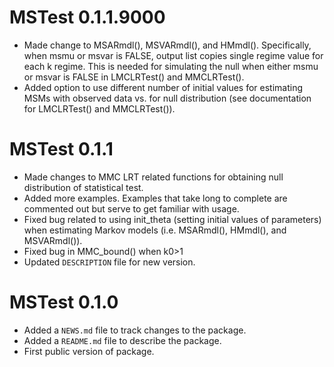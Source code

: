 # MSTest 0.1.1.9000
* Made change to MSARmdl(), MSVARmdl(), and HMmdl(). Specifically, when msmu or msvar is FALSE, output list copies single regime value for each k regime. This is needed for simulating the null when either msmu or msvar is FALSE in LMCLRTest() and MMCLRTest().
* Added option to use different number of initial values for estimating MSMs with observed data vs. for null distribution (see documentation for LMCLRTest() and MMCLRTest()).

# MSTest 0.1.1

* Made changes to MMC LRT related functions for obtaining null distribution of statistical test.
* Added more examples. Examples that take long to complete are commented out but serve to get familiar with usage. 
* Fixed bug related to using init_theta (setting initial values of parameters) when estimating Markov models (i.e. MSARmdl(), HMmdl(), and MSVARmdl()). 
* Fixed bug in MMC_bound() when k0>1
* Updated `DESCRIPTION` file for new version.

# MSTest 0.1.0

* Added a `NEWS.md` file to track changes to the package.
* Added a `README.md` file to describe the package.
* First public version of package.
